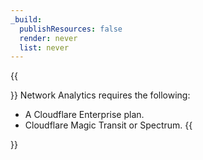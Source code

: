 ```yaml
---
_build:
  publishResources: false
  render: never
  list: never
---
```


{{<Aside type="note" header="Requirements">}}
Network Analytics requires the following:
* A Cloudflare Enterprise plan.
* Cloudflare Magic Transit or Spectrum.
{{</Aside>}}
